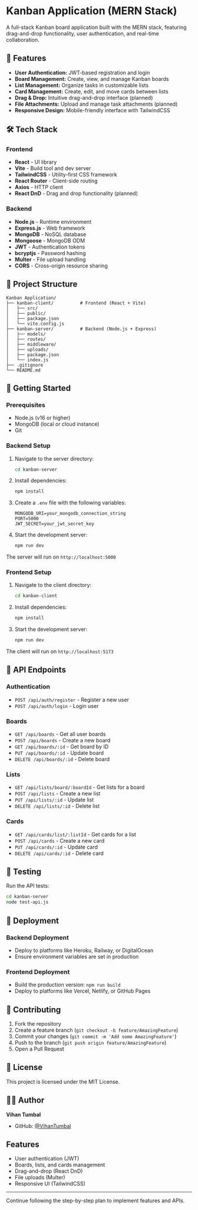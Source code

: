 # Kanban Application (MERN Stack)

A full-stack Kanban board application built with the MERN stack, featuring drag-and-drop functionality, user authentication, and real-time collaboration.

## 🚀 Features

- **User Authentication:** JWT-based registration and login
- **Board Management:** Create, view, and manage Kanban boards
- **List Management:** Organize tasks in customizable lists
- **Card Management:** Create, edit, and move cards between lists
- **Drag & Drop:** Intuitive drag-and-drop interface (planned)
- **File Attachments:** Upload and manage task attachments (planned)
- **Responsive Design:** Mobile-friendly interface with TailwindCSS

## 🛠️ Tech Stack

### Frontend

- **React** - UI library
- **Vite** - Build tool and dev server
- **TailwindCSS** - Utility-first CSS framework
- **React Router** - Client-side routing
- **Axios** - HTTP client
- **React DnD** - Drag and drop functionality (planned)

### Backend

- **Node.js** - Runtime environment
- **Express.js** - Web framework
- **MongoDB** - NoSQL database
- **Mongoose** - MongoDB ODM
- **JWT** - Authentication tokens
- **bcryptjs** - Password hashing
- **Multer** - File upload handling
- **CORS** - Cross-origin resource sharing

## 📁 Project Structure

```
Kanban Application/
├── kanban-client/          # Frontend (React + Vite)
│   ├── src/
│   ├── public/
│   ├── package.json
│   └── vite.config.js
├── kanban-server/          # Backend (Node.js + Express)
│   ├── models/
│   ├── routes/
│   ├── middleware/
│   ├── uploads/
│   ├── package.json
│   └── index.js
├── .gitignore
└── README.md
```

## 🚦 Getting Started

### Prerequisites

- Node.js (v16 or higher)
- MongoDB (local or cloud instance)
- Git

### Backend Setup

1. Navigate to the server directory:

   ```bash
   cd kanban-server
   ```

2. Install dependencies:

   ```bash
   npm install
   ```

3. Create a `.env` file with the following variables:

   ```env
   MONGODB_URI=your_mongodb_connection_string
   PORT=5000
   JWT_SECRET=your_jwt_secret_key
   ```

4. Start the development server:
   ```bash
   npm run dev
   ```

The server will run on `http://localhost:5000`

### Frontend Setup

1. Navigate to the client directory:

   ```bash
   cd kanban-client
   ```

2. Install dependencies:

   ```bash
   npm install
   ```

3. Start the development server:
   ```bash
   npm run dev
   ```

The client will run on `http://localhost:5173`

## 📡 API Endpoints

### Authentication

- `POST /api/auth/register` - Register a new user
- `POST /api/auth/login` - Login user

### Boards

- `GET /api/boards` - Get all user boards
- `POST /api/boards` - Create a new board
- `GET /api/boards/:id` - Get board by ID
- `PUT /api/boards/:id` - Update board
- `DELETE /api/boards/:id` - Delete board

### Lists

- `GET /api/lists/board/:boardId` - Get lists for a board
- `POST /api/lists` - Create a new list
- `PUT /api/lists/:id` - Update list
- `DELETE /api/lists/:id` - Delete list

### Cards

- `GET /api/cards/list/:listId` - Get cards for a list
- `POST /api/cards` - Create a new card
- `PUT /api/cards/:id` - Update card
- `DELETE /api/cards/:id` - Delete card

## 🧪 Testing

Run the API tests:

```bash
cd kanban-server
node test-api.js
```

## 🚀 Deployment

### Backend Deployment

- Deploy to platforms like Heroku, Railway, or DigitalOcean
- Ensure environment variables are set in production

### Frontend Deployment

- Build the production version: `npm run build`
- Deploy to platforms like Vercel, Netlify, or GitHub Pages

## 🤝 Contributing

1. Fork the repository
2. Create a feature branch (`git checkout -b feature/AmazingFeature`)
3. Commit your changes (`git commit -m 'Add some AmazingFeature'`)
4. Push to the branch (`git push origin feature/AmazingFeature`)
5. Open a Pull Request

## 📄 License

This project is licensed under the MIT License.

## 👨‍💻 Author

**Vihan Tumbal**

- GitHub: [@VihanTumbal](https://github.com/VihanTumbal)

## Features

- User authentication (JWT)
- Boards, lists, and cards management
- Drag-and-drop (React DnD)
- File uploads (Multer)
- Responsive UI (TailwindCSS)

---

Continue following the step-by-step plan to implement features and APIs.
